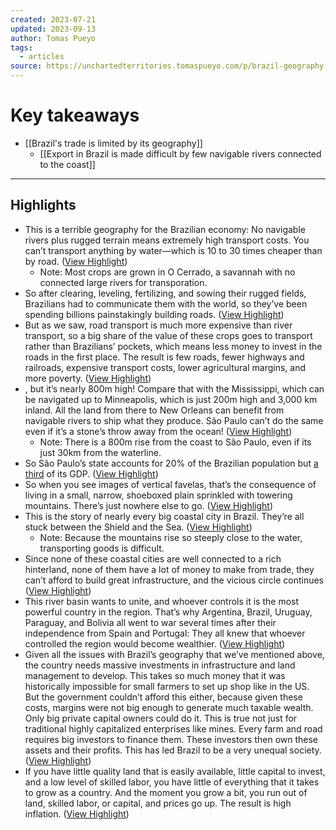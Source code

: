 ```yaml
---
created: 2023-07-21
updated: 2023-09-13
author: Tomas Pueyo
tags:
  - articles
source: https://unchartedterritories.tomaspueyo.com/p/brazil-geography-superpower
---
```

# Key takeaways
- [[Brazil's trade is limited by its geography]]
	- [[Export in Brazil is made difficult by few navigable rivers connected to the coast]]

---

## Highlights
- This is a terrible geography for the Brazilian economy: No navigable rivers plus rugged terrain means extremely high transport costs. You can’t transport anything by water—which is 10 to 30 times cheaper than by road. ([View Highlight](https://read.readwise.io/read/01h5vyqbjbtxs637pnwdp5san1))
    - Note: Most crops are grown in O Cerrado, a savannah with no connected large rivers for transporation.
- So after clearing, leveling, fertilizing, and sowing their rugged fields, Brazilians had to communicate them with the world, so they’ve been spending billions painstakingly building roads. ([View Highlight](https://read.readwise.io/read/01h5vytb3vt25j0qx4h6gz3v19))
- But as we saw, road transport is much more expensive than river transport, so a big share of the value of these crops goes to transport rather than Brazilians’ pockets, which means less money to invest in the roads in the first place. The result is few roads, fewer highways and railroads, expensive transport costs, lower agricultural margins, and more poverty. ([View Highlight](https://read.readwise.io/read/01h5vytr5ztw6y7765fyjr3p9e))
- , but it’s nearly 800m high! Compare that with the Mississippi, which can be navigated up to Minneapolis, which is just 200m high and 3,000 km inland. All the land from there to New Orleans can benefit from navigable rivers to ship what they produce. São Paulo can’t do the same even if it’s a stone’s throw away from the ocean! ([View Highlight](https://read.readwise.io/read/01h5vyxsv3tj21pdabsch3gv7p))
    - Note: There is a 800m rise from the coast to São Paulo, even if its just 30km from the waterline.
- So São Paulo’s state accounts for 20% of the Brazilian population but [a third](https://en.wikipedia.org/wiki/List_of_Brazilian_federative_units_by_gross_regional_product) of its GDP. ([View Highlight](https://read.readwise.io/read/01h5vz02g4ktfymg933bcwqd67))
- So when you see images of vertical favelas, that’s the consequence of living in a small, narrow, shoeboxed plain sprinkled with towering mountains. There’s just nowhere else to go. ([View Highlight](https://read.readwise.io/read/01h5vz1kaw77ecj2knxb4a1sx8))
- This is the story of nearly every big coastal city in Brazil. They’re all stuck between the Shield and the Sea. ([View Highlight](https://read.readwise.io/read/01h5vz3kv10m99vs25mbrky3xg))
    - Note: Because the mountains rise so steeply close to the water, transporting goods is difficult.
- Since none of these coastal cities are well connected to a rich hinterland, none of them have a lot of money to make from trade, they can’t afford to build great infrastructure, and the vicious circle continues ([View Highlight](https://read.readwise.io/read/01h5vz4yter248fff3y7263j1z))
- This river basin wants to unite, and whoever controls it is the most powerful country in the region. That’s why Argentina, Brazil, Uruguay, Paraguay, and Bolivia all went to war several times after their independence from Spain and Portugal: They all knew that whoever controlled the region would become wealthier. ([View Highlight](https://read.readwise.io/read/01h5vz9ge8pf3vh6tqdxgp5kef))
- Given all the issues with Brazil’s geography that we’ve mentioned above, the country needs massive investments in infrastructure and land management to develop. This takes so much money that it was historically impossible for small farmers to set up shop like in the US. But the government couldn’t afford this either, because given these costs, margins were not big enough to generate much taxable wealth.
  Only big private capital owners could do it. This is true not just for traditional highly capitalized enterprises like mines. Every farm and road requires big investors to finance them. These investors then own these assets and their profits. This has led Brazil to be a very unequal society. ([View Highlight](https://read.readwise.io/read/01h5vzd38g03cjj9a7m3znn0d2))
- If you have little quality land that is easily available, little capital to invest, and a low level of skilled labor, you have little of everything that it takes to grow as a country. And the moment you grow a bit, you run out of land, skilled labor, or capital, and prices go up. The result is high inflation. ([View Highlight](https://read.readwise.io/read/01h5vzgg6z47jwe53a318w09hr))
